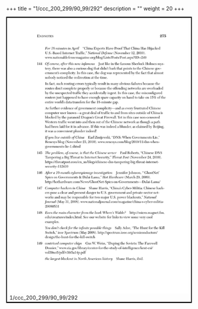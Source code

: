 +++
title = "1/ccc_200_299/90_99/292"
description = ""
weight = 20
+++

<table style="border:2px solid black;max-width:800px;max-height:800px;" 
><tr><td><img class="center-fit-jpg"
src="/jpg_/out_jpg_dbc_292.jpg"  >1/ccc_200_299/90_99/292</img></td></tr></table>